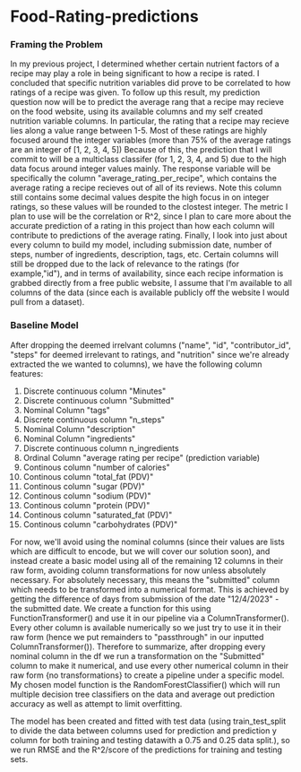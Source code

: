 # Food-Rating-predictions

### Framing the Problem

  In my previous project, I determined whether certain nutrient factors of a recipe may play a role in being significant to how a recipe is rated. I concluded that specific nutrition variables did prove to be correlated to how ratings of a recipe was given. To follow up this result, my prediction question now will be to predict the average rang that a recipe may recieve on the food website, using its available columns and my self created nutrition variable columns. In particular, the rating that a recipe may recieve lies along a value range between 1-5. Most of these ratings are highly focused around the integer variables (more than 75% of the average ratings are an integer of [1, 2, 3, 4, 5]) Because of this, the prediction that I will commit to will be a multiclass classifer (for 1, 2, 3, 4, and 5) due to the high data focus around integer values mainly. The response variable will be specifically the column "average_rating_per_recipe", which contains the average rating a recipe recieves out of all of its reviews. Note this column still contains some decimal values despite the high focus in on integer ratings, so these values will be rounded to the clostest integer. The metric I plan to use will be the correlation or R^2, since I plan to care more about the accurate prediction of a rating in this project than how each column will contribute to predictions of the average rating. Finally, I look into just about every column to build my model, including submission date, number of steps, number of ingredients, description, tags, etc. Certain columns will still be dropped due to the lack of relevance to the ratings (for example,"id"), and in terms of availability, since each recipe information is grabbed directly from a free public website, I assume that I'm available to all columns of the data (since each is available publicly off the website I would pull from a dataset).

### Baseline Model 

  After dropping the deemed irrelvant columns ("name", "id", "contributor_id", "steps" for deemed irrelevant to ratings, and "nutrition" since we're already extracted the we wanted to columns), we have the following column features:
  1. Discrete continuous column "Minutes"
  2. Discrete continuous column "Submitted"
  3. Nominal Column "tags"
  4. Discrete continuous column "n_steps"
  5. Nominal Column "description"
  6. Nominal Column "ingredients"
  7. Discrete continuous column n_ingredients
  8. Ordinal Column "average rating per recipe" (prediction variable)
  9. Continous column "number of calories"
  10. Continous column "total_fat (PDV)"
  11. Continous column "sugar (PDV)"
  12. Continous column "sodium (PDV)"
  13. Continous column "protein (PDV)"
  14. Continous column "saturated_fat (PDV)"
  15. Continous column "carbohydrates (PDV)"
      
For now, we'll avoid using the nominal columns (since their values are lists which are difficult to encode, but we will cover our solution soon), and instead create a basic model using all of the remaining 12 columns in their raw form, avoiding column transformations for now unless absolutely necessary. For absolutely necessary, this means the "submitted" column which needs to be transformed into a numerical format. This is achieved by getting the difference of days from submission of the date "12/4/2023" - the submitted date. We create a function for this using FunctionTransformer() and use it in our pipeline via a ColumnTransformer(). Every other column is available numerically so we just try to use it in their raw form (hence we put remainders to "passthrough" in our inputted ColumnTransformer()). Therefore to summarize, after dropping every nominal column in the df we run a transformation on the "Submitted" column to make it numerical, and use every other numerical column in their raw form {no transformations} to create a pipeline under a specific model. My chosen model function is the RandomForestClassifier() which will run multiple decision tree classifiers on the data and average out prediction accuracy as well as attempt to limit overfitting. 

The model has been created and fitted with test data (using train_test_split to divide the data between columns used for prediction and prediction y column for both training and testing datawith a 0.75 and 0.25 data split.), so we run RMSE and the R^2/score of the predictions for training and testing sets.
